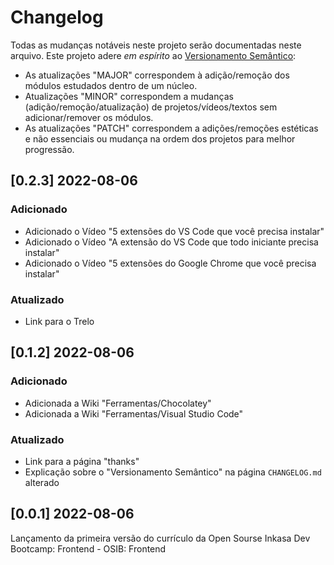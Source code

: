 # Changelog

Todas as mudanças notáveis neste projeto serão documentadas neste arquivo. Este projeto adere *em espírito* ao [Versionamento Semântico](http://semver.org/):

- As atualizações "MAJOR" correspondem à adição/remoção dos módulos estudados dentro de um núcleo.
- Atualizações "MINOR" correspondem a mudanças (adição/remoção/atualização) de projetos/vídeos/textos sem adicionar/remover os módulos.
- As atualizações "PATCH" correspondem a adições/remoções estéticas e não essenciais ou mudança na ordem dos projetos para melhor progressão.

## [0.2.3] 2022-08-06

### Adicionado
- Adicionado o Vídeo "5 extensões do VS Code que você precisa instalar"
- Adicionado o Vídeo "A extensão do VS Code que todo iniciante precisa instalar"
- Adicionado o Vídeo "5 extensões do Google Chrome que você precisa instalar"

### Atualizado
- Link para o Trelo

## [0.1.2] 2022-08-06

### Adicionado
- Adicionada a Wiki "Ferramentas/Chocolatey"
- Adicionada a Wiki "Ferramentas/Visual Studio Code"

### Atualizado
- Link para a página "thanks"
- Explicação sobre o "Versionamento Semântico" na página `CHANGELOG.md` alterado

## [0.0.1] 2022-08-06

Lançamento da primeira versão do currículo da Open Sourse Inkasa Dev Bootcamp: Frontend - OSIB: Frontend